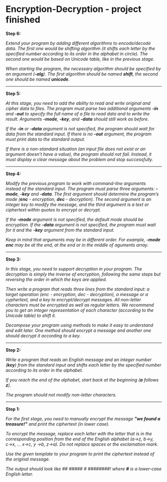 # Encryption-Decryption - project finished

**Step 6:**

_Extend your program by adding different algorithms to encode/decode data. The first one would be shifting algorithm (it shifts each letter by the specified number according to its order in the alphabet in circle). The second one would be based on Unicode table, like in the previous stage._

_When starting the program, the necessary algorithm should be specified by an argument (**-alg**). The first algorithm should be named **shift**, the second one should be named **unicode**._

***
**Step 5:**

_At this stage, you need to add the ability to read and write original and cipher data to files. The program must parse two additional arguments **-in** and **-out** to specify the full name of a file to read data and to write the result. Arguments **-mode**, **-key**, and **-data** should still work as before._

_If the **-in** or **-data** argument is not specified, the program should wait for data from the standard input. If there is no **-out** argument, the program must print data to the standard output._

_If there is a non-standard situation (an input file does not exist or an argument doesn’t have a value), the program should not fail. Instead, it must display a clear message about the problem and stop successfully._

***
**Step 4:**

_Modify the previous program to work with command-line arguments instead of the standard input. The program must parse three arguments: **-mode**, **-key** and **-data**. The first argument should determine the program’s mode (**enc** - encryption, **dec** - decryption). The second argument is an integer key to modify the message, and the third argument is a text or ciphertext within quotes to encrypt or decrypt._

_If the **-mode** argument is not specified, the default mode should be encryption. If the **-data** argument is not specified, the program must wait for it and the **-key** argument from the standard input._

_Keep in mind that arguments may be in different order. For example, **-mode enc** may be at the end, at the end or in the middle of aguments array._

***
**Step 3:**

_In this stage, you need to support decryption in your program. The decryption is simply the inverse of encryption, following the same steps but reversing the order in which the keys are applied._

_Then write a program that reads three lines from the standard input: a target operation (enc - encryption, dec - decryption), a message or a cyphertext, and a key to encrypt/decrypt messages. All non-letter characters must be encrypted as well as regular letters. We recommend you to get an integer representation of each character (according to the Unicode table) to shift it._

_Decompose your program using methods to make it easy to understand and edit later. One method should encrypt a message and another one should decrypt it according to a key._

***
**Step 2:**

_Write a program that reads an English message and an integer number (**key**) from the standard input and shifts each letter by the specified number according to its order in the alphabet._

_If you reach the end of the alphabet, start back at the beginning (**a** follows **z**)._

_The program should not modify non-letter characters._

***
**Step 1:**

_For the first stage, you need to manually encrypt the message **"we found a treasure!"** and print the ciphertext (in lower case)._

_To encrypt the message, replace each letter with the letter that is in the corresponding position from the end of the English alphabet (a→z, b→y, c→x, ... x→c, y →b, z→a). Do not replace spaces or the exclamation mark._

_Use the given template to your program to print the ciphertext instead of the original message._

_The output should look like ## ##### # ########! where **#** is a lower-case English letter._
